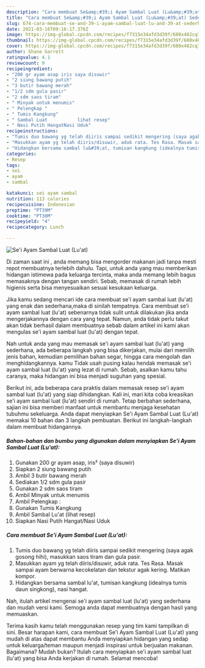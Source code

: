 ```yaml
---
description: "Cara membuat Se&amp;#39;i Ayam Sambal Luat (Lu&amp;#39;at) Sederhana dan Mudah Dibuat"
title: "Cara membuat Se&amp;#39;i Ayam Sambal Luat (Lu&amp;#39;at) Sederhana dan Mudah Dibuat"
slug: 674-cara-membuat-se-and-39-i-ayam-sambal-luat-lu-and-39-at-sederhana-dan-mudah-dibuat
date: 2021-03-16T09:16:17.376Z
image: https://img-global.cpcdn.com/recipes/f7315e34afd3d39f/680x482cq70/sei-ayam-sambal-luat-luat-foto-resep-utama.jpg
thumbnail: https://img-global.cpcdn.com/recipes/f7315e34afd3d39f/680x482cq70/sei-ayam-sambal-luat-luat-foto-resep-utama.jpg
cover: https://img-global.cpcdn.com/recipes/f7315e34afd3d39f/680x482cq70/sei-ayam-sambal-luat-luat-foto-resep-utama.jpg
author: Shane Garrett
ratingvalue: 4.1
reviewcount: 9
recipeingredient:
- "200 gr ayam asap iris saya disuwir"
- "2 siung bawang putih"
- "3 butir bawang merah"
- "1/2 sdm gula pasir"
- "2 sdm saos tiram"
- " Minyak untuk menumis"
- " Pelengkap "
- " Tumis Kangkung"
- " Sambal Luat           lihat resep"
- " Nasi Putih HangatNasi Uduk"
recipeinstructions:
- "Tumis duo bawang yg telah diiris sampai sedikit mengering (saya agak gosong hihi), masukkan saos tiram dan gula pasir."
- "Masukkan ayam yg telah diiris/disuwir, aduk rata. Tes Rasa. Masak sampai ayam berwarna kecokelatan dan tekstur agak kering. Matikan kompor."
- "Hidangkan bersama sambal lu&#39;at, tumisan kangkung (idealnya tumis daun singkong), nasi hangat."
categories:
- Resep
tags:
- sei
- ayam
- sambal

katakunci: sei ayam sambal 
nutrition: 113 calories
recipecuisine: Indonesian
preptime: "PT39M"
cooktime: "PT30M"
recipeyield: "4"
recipecategory: Lunch

---
```



![Se&#39;i Ayam Sambal Luat (Lu&#39;at)](https://img-global.cpcdn.com/recipes/f7315e34afd3d39f/680x482cq70/sei-ayam-sambal-luat-luat-foto-resep-utama.jpg)

Di zaman  saat ini , anda memang bisa mengorder makanan jadi tanpa mesti repot membuatnya terlebih dahulu. Tapi, untuk anda yang mau memberikan hidangan istimewa pada keluarga tercinta, maka anda memang lebih bagus memasaknya dengan tangan sendiri. Sebab, memasak di rumah lebih higienis serta bisa menyesuaikan sesuai kesukaan keluarga.

Jika kamu sedang mencari ide cara membuat se&#39;i ayam sambal luat (lu&#39;at) yang enak dan sederhana,maka di sinilah tempatnya. Cara membuat se&#39;i ayam sambal luat (lu&#39;at)  sebenarnya tidak sulit untuk dilakukan jika anda mengerjakannya dengan cara yang tepat. Namun, anda tidak perlu takut akan tidak berhasil dalam membuatnya 
sebab dalam artikel ini kami akan mengulas se&#39;i ayam sambal luat (lu&#39;at) dengan tepat.  



Nah untuk anda yang mau memasak se&#39;i ayam sambal luat (lu&#39;at) yang sederhana, ada beberapa langkah yang bisa dikerjakan, mulai dari memilih jenis bahan, kemudian pemilihan bahan segar, hingga cara mengolah dan menghidangkannya. kamu Tidak usah pusing kalau hendak memasak se&#39;i ayam sambal luat (lu&#39;at) yang lezat di rumah. Sebab, asalkan kamu  tahu caranya, maka hidangan ini bisa menjadi suguhan yang spesial.

Berikut ini, ada beberapa cara praktis  dalam memasak resep se&#39;i ayam sambal luat (lu&#39;at) yang siap dihidangkan. Kali ini, mari kita coba kreasikan se&#39;i ayam sambal luat (lu&#39;at) sendiri di rumah. Tetap berbahan sederhana, sajian ini bisa memberi manfaat untuk membantu menjaga kesehatan tubuhmu sekeluarga. Anda dapat menyiapkan Se&#39;i Ayam Sambal Luat (Lu&#39;at) memakai 10 bahan dan 3 langkah pembuatan. Berikut ini langkah-langkah dalam membuat hidangannya.

<!--inarticleads1-->

##### Bahan-bahan dan bumbu yang digunakan dalam menyiapkan Se&#39;i Ayam Sambal Luat (Lu&#39;at):

1. Gunakan 200 gr ayam asap, iris² (saya disuwir)
1. Siapkan 2 siung bawang putih
1. Ambil 3 butir bawang merah
1. Sediakan 1/2 sdm gula pasir
1. Gunakan 2 sdm saos tiram
1. Ambil  Minyak untuk menumis
1. Ambil  Pelengkap :
1. Gunakan  Tumis Kangkung
1. Ambil  Sambal Lu&#39;at           (lihat resep)
1. Siapkan  Nasi Putih Hangat/Nasi Uduk




<!--inarticleads2-->

##### Cara membuat Se&#39;i Ayam Sambal Luat (Lu&#39;at):

1. Tumis duo bawang yg telah diiris sampai sedikit mengering (saya agak gosong hihi), masukkan saos tiram dan gula pasir.
1. Masukkan ayam yg telah diiris/disuwir, aduk rata. Tes Rasa. Masak sampai ayam berwarna kecokelatan dan tekstur agak kering. Matikan kompor.
1. Hidangkan bersama sambal lu&#39;at, tumisan kangkung (idealnya tumis daun singkong), nasi hangat.




Nah, itulah artikel mengenai  se&#39;i ayam sambal luat (lu&#39;at)  yang sederhana dan mudah versi kami. Semoga anda dapat membuatnya dengan hasil yang memuaskan. 

Terima kasih kamu telah menggunakan resep yang tim kami tampilkan di sini. Besar harapan kami, cara membuat  Se&#39;i Ayam Sambal Luat (Lu&#39;at) yang mudah di atas dapat membantu Anda menyiapkan hidangan yang sedap untuk keluarga/teman maupun menjadi inspirasi untuk berjualan makanan. Bagaimana? Mudah bukan? Itulah cara menyiapkan se&#39;i ayam sambal luat (lu&#39;at) yang bisa Anda kerjakan di rumah. Selamat mencoba!

